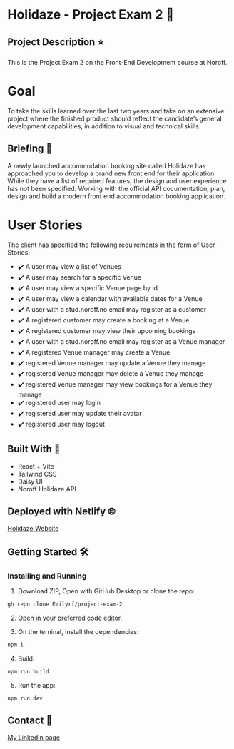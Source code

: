 # Holidaze - Project Exam 2 :hammer:

## Project Description :star:
This is the Project Exam 2 on the Front-End Development course at Noroff.

# Goal

To take the skills learned over the last two years and take on an extensive project where the finished product should reflect the candidate’s general development capabilities, in addition to visual and technical skills.

## Briefing :memo:

A newly launched accommodation booking site called Holidaze has approached you to develop a brand new front end for their application. While they have a list of required features, the design and user experience has not been specified. Working with the official API documentation, plan, design and build a modern front end accommodation booking application.

# User Stories

The client has specified the following requirements in the form of User Stories:

- :heavy_check_mark: A user may view a list of Venues
- :heavy_check_mark: A user may search for a specific Venue
- :heavy_check_mark: A user may view a specific Venue page by id
- :heavy_check_mark: A user may view a calendar with available dates for a Venue
- :heavy_check_mark: A user with a stud.noroff.no email may register as a customer
- :heavy_check_mark: A registered customer may create a booking at a Venue
- :heavy_check_mark: A registered customer may view their upcoming bookings
- :heavy_check_mark: A user with a stud.noroff.no email may register as a Venue manager
- :heavy_check_mark: A registered Venue manager may create a Venue
- :heavy_check_mark: registered Venue manager may update a Venue they manage
- :heavy_check_mark: registered Venue manager may delete a Venue they manage
- :heavy_check_mark: registered Venue manager may view bookings for a Venue they manage
- :heavy_check_mark: registered user may login
- :heavy_check_mark: registered user may update their avatar
- :heavy_check_mark: registered user may logout

## Built With :wrench:

- React + Vite
- Tailwind CSS
- Daisy UI
- Noroff Holidaze API

## Deployed with Netlify :globe_with_meridians:
[Holidaze Website](https://project-exam2-emilyrf.netlify.app/)

## Getting Started :hammer_and_wrench:

### Installing and Running

1. Download ZIP, Open with GitHub Desktop or clone the repo:

```bash
gh repo clone Emilyrf/project-exam-2
```

2. Open in your preferred code editor.

3. On the terninal, Install the dependencies:

```bash
npm i
```

4. Build:

```bash
npm run build
```

5. Run the app:

```bash
npm run dev
```

## Contact :speech_balloon:

[My LinkedIn page](https://www.linkedin.com/in/emily-rego-ferreira/)
